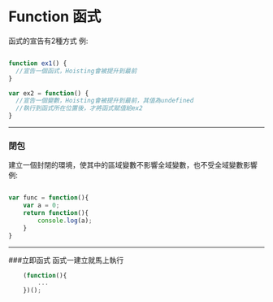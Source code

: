 # Function 函式
函式的宣告有2種方式
例:
```javascript

function ex1() {
  //宣告一個函式，Hoisting會被提升到最前
}

var ex2 = function() {
  //宣告一個變數，Hoisting會被提升到最前，其值為undefined
  //執行到函式所在位置後，才將函式賦值給ex2
}

```

---

### 閉包
建立一個封閉的環境，使其中的區域變數不影響全域變數，也不受全域變數影響
例:
```javascript

var func = function(){
    var a = 0;
    return function(){
        console.log(a);
    }
}

```

---

###立即函式
函式一建立就馬上執行
```javascript
    (function(){
        ...
    })();
```
